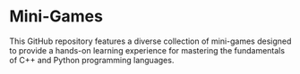 # Mini-Games
This GitHub repository features a diverse collection of mini-games designed to provide a hands-on learning experience for mastering the fundamentals of C++ and Python programming languages.  
